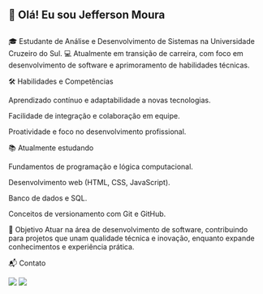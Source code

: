 ## 👋 Olá! Eu sou Jefferson Moura
##
<div>

🎓 Estudante de Análise e Desenvolvimento de Sistemas na Universidade Cruzeiro do Sul. 💻 Atualmente em transição de carreira, com foco em desenvolvimento de software e aprimoramento de habilidades técnicas.
</div>



<div>

🛠 Habilidades e Competências

Aprendizado contínuo e adaptabilidade a novas tecnologias.

Facilidade de integração e colaboração em equipe.

Proatividade e foco no desenvolvimento profissional.
</div>


<div>

📚 Atualmente estudando

Fundamentos de programação e lógica computacional.

Desenvolvimento web (HTML, CSS, JavaScript).

Banco de dados e SQL.

Conceitos de versionamento com Git e GitHub.
</div>

<div>

🎯 Objetivo
Atuar na área de desenvolvimento de software, contribuindo para projetos que unam qualidade técnica e inovação, enquanto expande conhecimentos e experiência prática.
</div>


📬 Contato

 <a href="https://www.linkedin.com/in/jefferson-moura-037b41161/" target="_blank"><img src="https://img.shields.io/badge/-LinkedIn-%230077B5?style=for-the-badge&logo=linkedin&logoColor=white" target="_blank"></a> 
 <a href = "jeffersonsmoura96@gmail.com"><img src="https://img.shields.io/badge/-Gmail-%23333?style=for-the-badge&logo=gmail&logoColor=white" target="_blank"></a>
